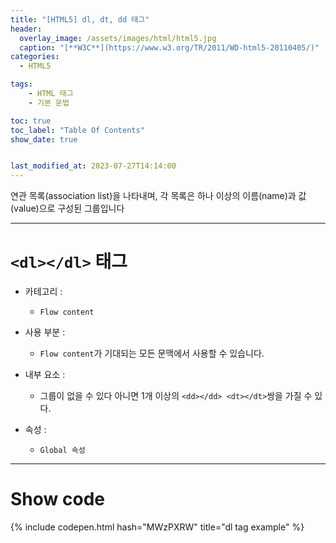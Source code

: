 ```yaml
---
title: "[HTML5] dl, dt, dd 태그"
header:
  overlay_image: /assets/images/html/html5.jpg
  caption: "[**W3C**](https://www.w3.org/TR/2011/WD-html5-20110405/)"
categories:
  - HTML5

tags:
    - HTML 태그
    - 기본 문법

toc: true
toc_label: "Table Of Contents"
show_date: true


last_modified_at: 2023-07-27T14:14:00
---
```


연관 목록(association list)을 나타내며, 각 목록은 하나 이상의 이름(name)과 값(value)으로 구성된 그룹입니다

---

# `<dl></dl>` 태그

- 카테고리 : 
  - `Flow content`
- 사용 부분 : 
  - `Flow content`가 기대되는 모든 문맥에서 사용할 수 있습니다.

- 내부 요소 : 
  - 그룹이 없을 수 있다 아니면 1개 이상의 `<dd></dd> <dt></dt>`쌍을 가질 수 있다.
  
- 속성 : 
  - `Global 속성`

---

# Show code
{% include codepen.html hash="MWzPXRW" title="dl tag example" %}